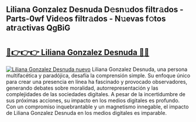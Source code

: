 ## Liliana Gonzalez Desnuda D𝚎sn𝚞dos filtr𝚊dos - Parts-0wf Vid𝚎os filtr𝚊dos - N𝚞evas f𝚘tos atr𝚊ctivas QgBiG

# <h2><a href="http://mb2e3zd.tromn.icu/?c=Liliana+Gonzalez+Desnuda">🔗👉👉👉 Liliana Gonzalez Desnuda 🔗🔗</a></h2>

[![Liliana Gonzalez Desnuda nuevo](https://i.imgur.com/pEAQMta.gif)](http://mb2e3zd.tromn.icu/?c=Liliana+Gonzalez+Desnuda)
Liliana Gonzalez Desnuda, una persona multifacética y paradójica, desafía la comprensión simple. Su enfoque único para crear una presencia en línea ha fascinado y provocado observadores, generando debates sobre moralidad, autorrepresentación y las complejidades de las sociedades digitales. A pesar de la incertidumbre de sus próximas acciones, su impacto en los medios digitales es profundo. Con un compromiso inquebrantable y un magnetismo innegable, el impacto de Liliana Gonzalez Desnuda en los medios digitales es imparable.
